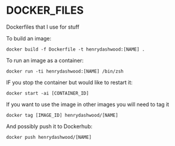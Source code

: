 # DOCKER_FILES

Dockerfiles that I use for stuff

To build an image:

```shell
docker build -f Dockerfile -t henrydashwood:[NAME] .
```

To run an image as a container:

```shell
docker run -ti henrydashwood:[NAME] /bin/zsh
```

IF you stop the container but would like to restart it:

```shell
docker start -ai [CONTAINER_ID]
```

If you want to use the image in other images you will need to tag it

```shell
docker tag [IMAGE_ID] henrydashwood/[NAME]
```

And possibly push it to Dockerhub:

```shell
docker push henrydashwood/[NAME]
```
